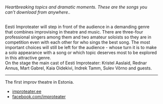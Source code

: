 *Heartbreaking topics and dramatic moments. These are the songs you can’t download from anywhere..*<br><br>

Eesti Improteater will step in front of the audience in a demanding genre that combines improvising in theatre and music. There are three-four professional singers among them and two amateur soloists so they are in competition even with each other for who sings the best song. The most important choices will still be left for the audience - whose turn it is to make a solo appearance with a song or which topic deserves most to be explored in this attractive genre. <br>
On the stage the main cast of Eesti Improteater: Kristel Aaslaid, Rednar Annus, Mart Gabrel, Kaia Oidekivi, Indrek Tamm, Sulev Võrno and guests.

---
The first improv theatre in Estonia.<br>

- [improteater.ee](http://www.improteater.ee)
- [facebook.com/improteater](https://www.facebook.com/improteater/)
